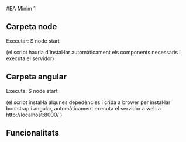 #EA Mínim 1

## Carpeta node

Executar: $ node start

(el script hauria d'instal·lar automàticament els components necessaris i executa el servidor)

## Carpeta angular

Executa: $ node start

(el script instal·la algunes depedències i crida a brower per instal·lar bootstrap i angular, automàticament executa el servidor a web a http://localhost:8000/ )

## Funcionalitats


